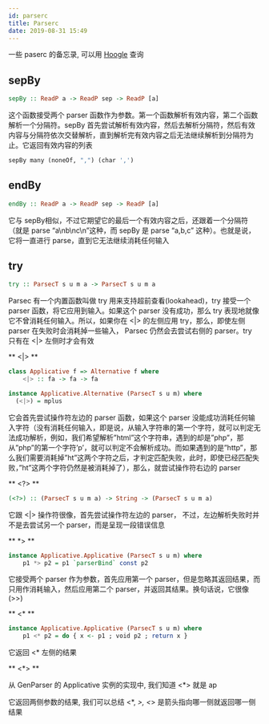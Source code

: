```yaml
---
id: parserc
title: Parserc
date: 2019-08-31 15:49
---
```


一些 paserc 的备忘录, 可以用 [Hoogle](https://hoogle.haskell.org) 查询

## sepBy

```haskell
sepBy :: ReadP a -> ReadP sep -> ReadP [a]
```

这个函数接受两个 parser 函数作为参数。第一个函数解析有效内容，第二个函数解析一个分隔符。sepBy 首先尝试解析有效内容，然后去解析分隔符，然后有效内容与分隔符依次交替解析，直到解析完有效内容之后无法继续解析到分隔符为止。它返回有效内容的列表

```haskell
sepBy many (noneOf, ",") (char ',')
```

## endBy

```haskell
endBy :: ReadP a -> ReadP sep -> ReadP [a]
```

它与 sepBy相似，不过它期望它的最后一个有效内容之后，还跟着一个分隔符（就是 parse “a\nb\nc\n”这种，而 sepBy 是 parse “a,b,c” 这种）。也就是说，它将一直进行 parse，直到它无法继续消耗任何输入

## try

```haskell
try :: ParsecT s u m a -> ParsecT s u m a
```

Parsec 有一个内置函数叫做 try 用来支持超前查看(lookahead)，try 接受一个 parser 函数，将它应用到输入。如果这个 parser 没有成功，那么 try 表现地就像它不曾消耗任何输入。所以，如果你在 <|> 的左侧应用 try，那么，即使左侧 parser 在失败时会消耗掉一些输入， Parsec 仍然会去尝试右侧的 parser。try 只有在 <|> 左侧时才会有效

** <|> **

```haskell
class Applicative f => Alternative f where
	<|> :: fa -> fa -> fa

instance Applicative.Alternative (ParsecT s u m) where
  (<|>) = mplus
```

它会首先尝试操作符左边的 parser 函数，如果这个 parser 没能成功消耗任何输入字符（没有消耗任何输入，即是说，从输入字符串的第一个字符，就可以判定无法成功解析，例如，我们希望解析”html”这个字符串，遇到的却是”php”，那从”php”的第一个字符’p’，就可以判定不会解析成功。而如果遇到的是”http”，那么我们需要消耗掉”ht”这两个字符之后，才判定匹配失败，此时，即使已经匹配失败，”ht”这两个字符仍然是被消耗掉了），那么，就尝试操作符右边的 parser

** <?> **

```haskell
(<?>) :: (ParsecT s u m a) -> String -> (ParsecT s u m a)
```

它跟 <|> 操作符很像，首先尝试操作符左边的 parser， 不过，左边解析失败时并不是去尝试另一个 parser，而是呈现一段错误信息

** *> **

```haskell
instance Applicative.Applicative (ParsecT s u m) where
	p1 *> p2 = p1 `parserBind` const p2
```

它接受两个 parser 作为参数，首先应用第一个 parser，但是忽略其返回结果，而只用作消耗输入，然后应用第二个 parser，并返回其结果。换句话说，它很像 (>>)

** <* **

```haskell
instance Applicative.Applicative (ParsecT s u m) where
	p1 <* p2 = do { x <- p1 ; void p2 ; return x }
```

它返回 <* 左侧的结果

** <*> **

从 GenParser 的 Applicative 实例的实现中, 我们知道 <*> 就是 ap

它返回两侧参数的结果, 我们可以总结 <*, *>, <*> 是箭头指向哪一侧就返回哪一侧结果
